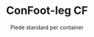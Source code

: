 ---
title: "ConFoot-leg CF"
subtitle: "Piede standard per container"
mainImage: "/images/products/confoot-leg-cf-main.jpg"
gallery:
  - "/images/products/confoot-leg-cf-1.jpg"
  - "/images/products/confoot-leg-cf-2.jpg"
  - "/images/products/confoot-leg-cf-3.jpg"
shortDescription: "ConFoot-leg CF è il nostro modello standard di piede per container che riduce il tempo necessario per spostare e scaricare i container, consentendo di lasciarli in attesa di scarico in modo che gli autisti non debbano attendere."
technicalDescription: "Il modello CF consente di utilizzare i container come spazio di stoccaggio aggiuntivo, rimanendo pronti ad essere spostati in qualsiasi momento: basta posizionare il rimorchio sotto il container e il viaggio continua."
videoID: "C2KwnEb-npU"
specifications:
  - name: "Peso"
    value: "24 kg per piede"
  - name: "Portata di carico"
    value: "34 tonnellate"
  - name: "Intervallo regolabile"
    value: "Da 1.043 mm a 1.448 mm"
  - name: "Materiale"
    value: "Acciaio di alta qualità"
price: "3.500 EUR"
priceVAT: "4.235 EUR"
pricingNotes: "Sconti volume disponibili. Contattaci per maggiori dettagli."
buyLink: "/contact"
howToUse: |
  1. Posizionare il piede CF sul cast angolare del container
  2. Attivare il meccanismo di bloccaggio
  3. Regolare l'altezza, se necessario, all'interno dell'intervallo da 1.043 mm a 1.448 mm
  4. Ripetere per tutti gli angoli necessari
  5. Abbassare il rimorchio e allontanarsi, lasciando il container sui piedi
benefits:
  - title: "Risparmio di tempo"
    description: "Riduce il tempo necessario per spostare e scaricare i container, poiché possono essere lasciati in attesa di scarico"
  - title: "Efficienza dell'autista"
    description: "Gli autisti non devono attendere durante lo scarico, permettendo loro di dedicarsi ad altre mansioni"
  - title: "Stoccaggio aggiuntivo"
    description: "I container possono essere utilizzati come spazio di stoccaggio aggiuntivo quando non sono in transito"
  - title: "Mobilità immediata"
    description: "I container sono sempre pronti ad essere spostati: basta condurre il rimorchio sotto il container per proseguire il viaggio"
  - title: "Applicazioni versatili"
    description: "Adatti per uso generale, stoccaggio, container cisterna e vari settori industriali"
  - title: "Ottimizzazione dei costi"
    description: "Ottimizza i costi e l'utilizzo del tempo razionalizzando le operazioni di trasporto e stoccaggio"
articleContent: |
  ## Cos'è ConFoot-leg CF?

  ConFoot-leg CF è il modello standard di piede per container progettato per ottimizzare le operazioni di trasporto, stoccaggio e logistica. Questa soluzione versatile riduce il tempo necessario per spostare e scaricare i container, consentendo di lasciarli in attesa di scarico, il che significa che gli autisti non devono attendere. Il modello CF trasforma i container in unità di stoccaggio flessibili che rimangono pronti per essere trasportati ogni volta che è necessario.

  ## Principali vantaggi per il trasporto e la logistica

  Il ConFoot-leg CF offre vantaggi operativi significativi per le imprese coinvolte nel trasporto e nella logistica dei container. Consentendo di lasciare i container sui piedi in attesa di scarico, si può ottimizzare il tempo degli autisti e l'utilizzo della flotta. Gli autisti possono depositare i container e proseguire immediatamente con il loro prossimo incarico, eliminando i costosi periodi di attesa durante le operazioni di carico e scarico.

  Inoltre, i container dotati di piedi CF possono servire come prezioso spazio di stoccaggio aggiuntivo quando non sono in transito. Rimangono pronti ad essere spostati in qualsiasi momento: basta posizionare un rimorchio sotto il container e il viaggio continua. Questa versatilità rende il CF una soluzione ideale per le aziende che desiderano migliorare l'efficienza logistica e la capacità di stoccaggio.

  ## Come funziona

  Il ConFoot-leg CF si fissa saldamente ai cast angolari dei container, offrendo un supporto stabile mentre il container viene posizionato per il carico, lo scarico o lo stoccaggio. I piedi vantano un intervallo regolabile da 1.043 mm a 1.448 mm, permettendo un posizionamento versatile in vari ambienti operativi. Ogni piede pesa 24 kg, rendendoli maneggevoli per gli operatori, mentre il sistema offre una notevole capacità di carico di 34 tonnellate.

  Il processo di installazione è semplice:
  1. Posizionare i piedi CF sui cast angolari del container
  2. Attivare il meccanismo di bloccaggio per fissare i piedi
  3. Regolare l'altezza secondo le specifiche necessità
  4. Abbassare il rimorchio e allontanarsi, lasciando il container saldamente supportato dai piedi

  Quando è il momento di spostare il container, basta far tornare il rimorchio sotto di esso, fissare il container al rimorchio, rimuovere i piedi e proseguire il viaggio.

  ## Applicazioni del ConFoot-leg CF

  ### Aziende di trasporto
  Le aziende di trasporto traggono notevoli benefici dalla capacità del CF di ottimizzare l'utilizzo della flotta. Gli autisti possono depositare i container presso le sedi dei clienti e proseguire immediatamente con il loro prossimo incarico, anziché attendere le operazioni di carico/scarico. Questa efficienza può aumentare significativamente la capacità produttiva delle flotte di rimorchi esistenti e ridurre i costi operativi.

  ### Magazzinaggio e distribuzione
  Per le operazioni di magazzinaggio e distribuzione, il CF offre una preziosa flessibilità nella gestione dei flussi di container. I container possono essere posizionati in aree di stoccaggio temporaneo su piedi, creando una capacità tamponatura aggiuntiva durante i periodi di picco. Questo approccio riduce la congestione ai moli di carico e consente una programmazione più efficiente delle operazioni di carico e scarico.

  ### Impianti di produzione
  Gli impianti di produzione possono utilizzare i container dotati di CF come spazio di stoccaggio aggiuntivo flessibile per materie prime o prodotti finiti. Posizionando i container vicino alle aree di produzione, i materiali possono essere facilmente accessibili quando necessario, riducendo i costi di movimentazione e migliorando l'efficienza produttiva.

  ### Commercio al dettaglio
  Le aziende del settore retail possono utilizzare i piedi CF per soluzioni di stoccaggio stagionali, posizionando i container in località strategiche per supportare la gestione dell'inventario durante i periodi di picco. Questo approccio offre una capacità aggiuntiva a costi contenuti senza la necessità di espandere permanentemente le strutture.

  ## Specifiche Tecniche

  - **Portata di carico**: 34 tonnellate
  - **Peso**: 24 kg per piede
  - **Intervallo regolabile**: Da 1.043 mm a 1.448 mm
  - **Materiale**: Acciaio di alta qualità con finitura resistente
  - **Compatibilità**: Cast angolari standard per container da trasporto

  Il ConFoot-leg CF rappresenta una soluzione pratica per razionalizzare le operazioni di trasporto e stoccaggio, offrendo alle aziende un modo per ottimizzare i costi e l'utilizzo del tempo. Consentendo di lasciare i container in attesa di scarico e di utilizzarli come spazio di stoccaggio aggiuntivo, il CF aiuta le imprese a raggiungere una maggiore efficienza e flessibilità nelle operazioni di movimentazione dei container.
---